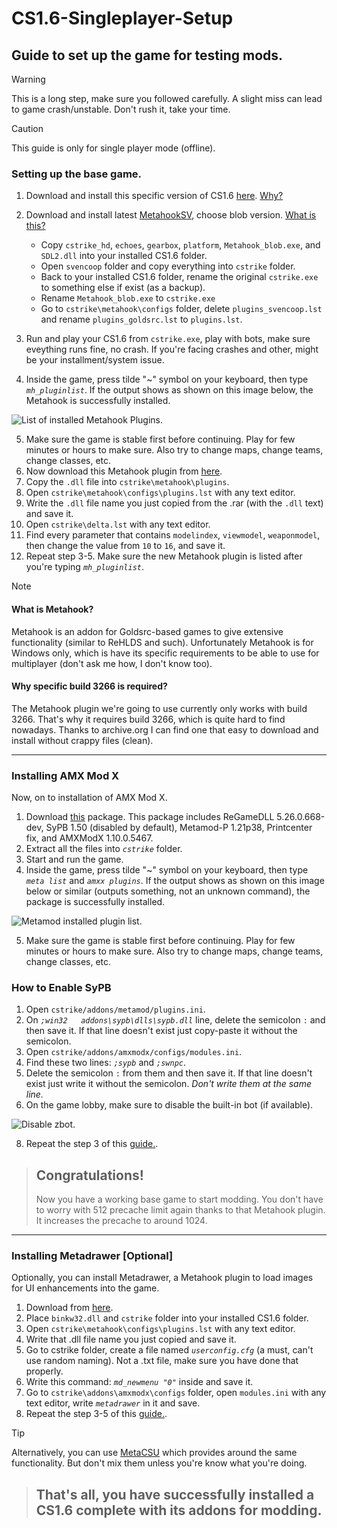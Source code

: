 # CS1.6-Singleplayer-Setup
## Guide to set up the game for testing mods.

> [!WARNING]
> This is a long step, make sure you followed carefully. A slight miss can lead to game crash/unstable.
> Don't rush it, take your time.

> [!CAUTION]
> This guide is only for single player mode (offline).

### Setting up the base game.

1. Download and install this specific version of CS1.6 [here](https://archive.org/details/counter-strike-1.6_202106). [Why?](#why-must-3266)
2. Download and install latest [MetahookSV](https://github.com/hzqst/MetaHookSv/releases/), choose blob version. [What is this?](#what-is-metahook)
   - Copy `cstrike_hd`, `echoes`, `gearbox`, `platform`, `Metahook_blob.exe`, and `SDL2.dll` into your installed CS1.6 folder.
   - Open `svencoop` folder and copy everything into `cstrike` folder.
   - Back to your installed CS1.6 folder, rename the original `cstrike.exe` to something else if exist (as a backup).
   - Rename `Metahook_blob.exe` to `cstrike.exe`
   - Go to `cstrike\metahook\configs` folder, delete `plugins_svencoop.lst` and rename `plugins_goldsrc.lst` to `plugins.lst`.

3. Run and play your CS1.6 from `cstrike.exe`, play with bots, make sure eveything runs fine, no crash. If you're facing crashes and other, might be your installment/system issue.
4. Inside the game, press tilde "~" symbol on your keyboard, then type _`mh_pluginlist`_. If the output shows as shown on this image below, the Metahook is successfully installed.

![List of installed Metahook Plugins.](https://i.imgur.com/77nEkmr.png)

5. Make sure the game is stable first before continuing. Play for few minutes or hours to make sure. Also try to change maps, change teams, change classes, etc.
6. Now download this Metahook plugin from [here](https://www.mediafire.com/file/nh8ui1ht070k96u/MH_Precache.rar/file).
7. Copy the `.dll` file into `cstrike\metahook\plugins`.
8. Open `cstrike\metahook\configs\plugins.lst` with any text editor.
9. Write the `.dll` file name you just copied from the .rar (with the `.dll` text) and save it.
10. Open `cstrike\delta.lst` with any text editor.
11. Find every parameter that contains `modelindex`, `viewmodel`, `weaponmodel`, then change the value from `10` to `16`, and save it.
12. Repeat step 3-5. Make sure the new Metahook plugin is listed after you're typing _`mh_pluginlist`_.

<a name="what-is-metahook"></a>
> [!NOTE]
> #### What is Metahook?
> Metahook is an addon for Goldsrc-based games to give extensive functionality (similar to ReHLDS and such). Unfortunately Metahook is for Windows only, which is have its specific requirements to be able to use for multiplayer (don't ask me how, I don't know too).
<a name="why-must-3266"></a>
> #### Why specific build 3266 is required?
> The Metahook plugin we're going to use currently only works with build 3266. That's why it requires build 3266, which is quite hard to find nowadays. Thanks to archive.org I can find one that easy to download and install without crappy files (clean).
---
### Installing AMX Mod X
Now, on to installation of AMX Mod X.

1. Download [this](https://github.com/asdian/CS1.6-Singleplayer-Setup/blob/main/AMX%20Mod%20X%20Starter%20Pack.rar) package. This package includes ReGameDLL 5.26.0.668-dev, SyPB 1.50 (disabled by default), Metamod-P 1.21p38, Printcenter fix, and AMXModX 1.10.0.5467.
2. Extract all the files into _`cstrike`_ folder.
3. Start and run the game.
4. Inside the game, press tilde "~" symbol on your keyboard, then type _`meta list`_ and _`amxx plugins`_. If the output shows as shown on this image below or similar (outputs something, not an unknown command), the package is successfully installed.

![Metamod installed plugin list.](https://i.imgur.com/1KR8It3.png)

5. Make sure the game is stable first before continuing. Play for few minutes or hours to make sure. Also try to change maps, change teams, change classes, etc.

### How to Enable SyPB
1. Open `cstrike/addons/metamod/plugins.ini`.
2. On _`;win32   addons\sypb\dlls\sypb.dll`_ line, delete the semicolon `:` and then save it. If that line doesn't exist just copy-paste it without the semicolon.
4. Open `cstrike/addons/amxmodx/configs/modules.ini`.
5. Find these two lines: _`;sypb`_ and _`;swnpc`_.
6. Delete the semicolon `:` from them and then save it. If that line doesn't exist just write it without the semicolon. _Don't write them at the same line._
7. On the game lobby, make sure to disable the built-in bot (if available).

![Disable zbot.](https://i.imgur.com/AeW3eUx.png)

8. Repeat the step 3 of this [guide.](https://github.com/asdian/CS1.6-Singleplayer-Setup/blob/main/README.md#setting-up-the-base-game).

> Congratulations!
> -
> Now you have a working base game to start modding. You don't have to worry with 512 precache limit again thanks to that Metahook plugin. It increases the precache to around 1024.
---

### Installing Metadrawer [Optional]
Optionally, you can install Metadrawer, a Metahook plugin to load images for UI enhancements into the game.

1. Download from [here](https://gamebanana.com/mods/39420).
2. Place `binkw32.dll` and `cstrike` folder into your installed CS1.6 folder.
3. Open `cstrike\metahook\configs\plugins.lst` with any text editor.
4. Write that .dll file name you just copied and save it.
5. Go to cstrike folder, create a file named _`userconfig.cfg`_ (a must, can't use random naming). Not a .txt file, make sure you have done that properly.
6. Write this command: _`md_newmenu "0"`_ inside and save it.
7. Go to `cstrike\addons\amxmodx\configs` folder, open `modules.ini` with any text editor, write _`metadrawer`_ in it and save.
8. Repeat the step 3-5 of this [guide.](https://github.com/asdian/CS1.6-Singleplayer-Setup/blob/main/README.md#setting-up-the-base-game).

> [!TIP]
> Alternatively, you can use [MetaCSU](https://csumods.blogspot.com/2023/06/cs16-plugin-metahook-mhmetacsu-v02.html) which provides around the same functionality. But don't mix them unless you're know what you're doing.

> That's all, you have successfully installed a CS1.6 complete with its addons for modding.
> -
